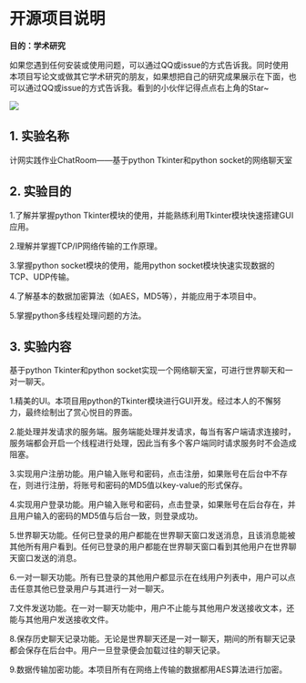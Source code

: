 # 开源项目说明

**目的：学术研究**

如果您遇到任何安装或使用问题，可以通过QQ或issue的方式告诉我。同时使用本项目写论文或做其它学术研究的朋友，如果想把自己的研究成果展示在下面，也可以通过QQ或issue的方式告诉我。看到的小伙伴记得点点右上角的Star~

![](https://umrcoding.oss-cn-shanghai.aliyuncs.com/Obsidian/202212040012791.png)



## 1. 实验名称

计网实践作业ChatRoom——基于python Tkinter和python socket的网络聊天室



## 2. 实验目的

1.了解并掌握python Tkinter模块的使用，并能熟练利用Tkinter模块快速搭建GUI应用。

2.理解并掌握TCP/IP网络传输的工作原理。

3.掌握python socket模块的使用，能用python socket模块快速实现数据的TCP、UDP传输。

4.了解基本的数据加密算法（如AES，MD5等），并能应用于本项目中。

5.掌握python多线程处理问题的方法。



## 3. 实验内容

基于python Tkinter和python socket实现一个网络聊天室，可进行世界聊天和一对一聊天。

1.精美的UI。本项目用python的Tkinter模块进行GUI开发。经过本人的不懈努力，最终绘制出了赏心悦目的界面。

2.能处理并发请求的服务端。服务端能处理并发请求，每当有客户端请求连接时，服务端都会开启一个线程进行处理，因此当有多个客户端同时请求服务时不会造成阻塞。

3.实现用户注册功能。用户输入账号和密码，点击注册，如果账号在后台中不存在，则进行注册，将账号和密码的MD5值以key-value的形式保存。

4.实现用户登录功能。用户输入账号和密码，点击登录，如果账号在后台存在，并且用户输入的密码的MD5值与后台一致，则登录成功。

5.世界聊天功能。任何已登录的用户都能在世界聊天窗口发送消息，且该消息能被其他所有用户看到。任何已登录的用户都能在世界聊天窗口看到其他用户在世界聊天窗口发送的消息。

6.一对一聊天功能。所有已登录的其他用户都显示在在线用户列表中，用户可以点击任意其他已登录用户与其进行一对一聊天。

7.文件发送功能。在一对一聊天功能中，用户不止能与其他用户发送接收文本，还能与其他用户发送接收文件。

8.保存历史聊天记录功能。无论是世界聊天还是一对一聊天，期间的所有聊天记录都会保存在后台中。用户一旦登录便会加载过往的聊天记录。

9.数据传输加密功能。本项目所有在网络上传输的数据都用AES算法进行加密。


